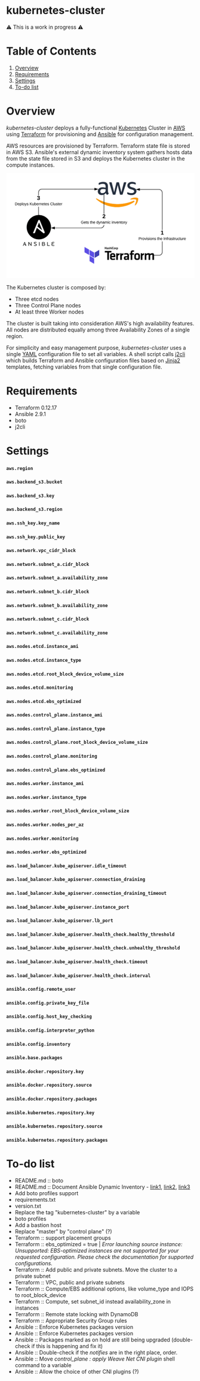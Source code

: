 # kubernetes-cluster

:warning: This is a work in progress :warning:

# Table of Contents
1. [Overview](#Overview)
2. [Requirements](#Requirements)
3. [Settings](#Settings)
4. [To-do list](#to-do-list)

# Overview

_kubernetes-cluster_ deploys a fully-functional [Kubernetes](https://kubernetes.io/) Cluster in [AWS](https://aws.amazon.com/) using [Terraform](https://www.terraform.io) for provisioning and [Ansible](https://www.ansible.com) for configuration management.

AWS resources are provisioned by Terraform. Terraform state file is stored in AWS S3. Ansible's external dynamic inventory system gathers hosts data from the state file stored in S3 and deploys the Kubernetes cluster in the compute instances.

![alt text](images/terraform_aws_ansible_flow.png "Logo Title Text 1")

The Kubernetes cluster is composed by:
- Three etcd nodes
- Three Control Plane nodes
- At least three Worker nodes

The cluster is built taking into consideration AWS's high availability features. All nodes are distributed equally among three Availability Zones of a single region.

For simplicity and easy management purpose, _kubernetes-cluster_ uses a single [YAML](https://yaml.org/) configuration file to set all variables. A shell script calls [j2cli](https://github.com/kolypto/j2cli) which builds Terraform and Ansible configuration files based on [Jinja2](https://jinja.palletsprojects.com/) templates, fetching variables from that single configuration file.

# Requirements
- Terraform 0.12.17
- Ansible 2.9.1
- boto
- j2cli

# Settings

#### `aws.region`

#### `aws.backend_s3.bucket`

#### `aws.backend_s3.key`

#### `aws.backend_s3.region`

#### `aws.ssh_key.key_name`

#### `aws.ssh_key.public_key`

#### `aws.network.vpc_cidr_block`

#### `aws.network.subnet_a.cidr_block`

#### `aws.network.subnet_a.availability_zone`

#### `aws.network.subnet_b.cidr_block`

#### `aws.network.subnet_b.availability_zone`

#### `aws.network.subnet_c.cidr_block`

#### `aws.network.subnet_c.availability_zone`

#### `aws.nodes.etcd.instance_ami`

#### `aws.nodes.etcd.instance_type`

#### `aws.nodes.etcd.root_block_device_volume_size`

#### `aws.nodes.etcd.monitoring`

#### `aws.nodes.etcd.ebs_optimized`

#### `aws.nodes.control_plane.instance_ami`

#### `aws.nodes.control_plane.instance_type`

#### `aws.nodes.control_plane.root_block_device_volume_size`

#### `aws.nodes.control_plane.monitoring`

#### `aws.nodes.control_plane.ebs_optimized`

#### `aws.nodes.worker.instance_ami`

#### `aws.nodes.worker.instance_type`

#### `aws.nodes.worker.root_block_device_volume_size`

#### `aws.nodes.worker.nodes_per_az`

#### `aws.nodes.worker.monitoring`

#### `aws.nodes.worker.ebs_optimized`

#### `aws.load_balancer.kube_apiserver.idle_timeout`

#### `aws.load_balancer.kube_apiserver.connection_draining`

#### `aws.load_balancer.kube_apiserver.connection_draining_timeout`

#### `aws.load_balancer.kube_apiserver.instance_port`

#### `aws.load_balancer.kube_apiserver.lb_port`

#### `aws.load_balancer.kube_apiserver.health_check.healthy_threshold`

#### `aws.load_balancer.kube_apiserver.health_check.unhealthy_threshold`

#### `aws.load_balancer.kube_apiserver.health_check.timeout`

#### `aws.load_balancer.kube_apiserver.health_check.interval`


#### `ansible.config.remote_user`

#### `ansible.config.private_key_file`

#### `ansible.config.host_key_checking`

#### `ansible.config.interpreter_python`

#### `ansible.config.inventory`

#### `ansible.base.packages`

#### `ansible.docker.repository.key`

#### `ansible.docker.repository.source`

#### `ansible.docker.repository.packages`

#### `ansible.kubernetes.repository.key`

#### `ansible.kubernetes.repository.source`

#### `ansible.kubernetes.repository.packages`

# To-do list
- README.md :: boto
- README.md :: Document Ansible Dynamic Inventory - [link1](https://docs.ansible.com/ansible/latest/user_guide/intro_dynamic_inventory.html), [link2](https://raw.githubusercontent.com/ansible/ansible/devel/contrib/inventory/ec2.py), [link3](https://raw.githubusercontent.com/ansible/ansible/devel/contrib/inventory/ec2.ini)
- Add boto profiles support
- requirements.txt
- version.txt
- Replace the tag "kubernetes-cluster" by a variable
- boto profiles
- Add a bastion host
- Replace "master" by "control plane" (?)
- Terraform :: support placement groups
- Terraform :: ebs_optimized = true | _Error launching source instance: Unsupported: EBS-optimized instances are not supported for your requested configuration. Please check the documentation for supported configurations._
- Terraform :: Add public and private subnets. Move the cluster to a private subnet
- Terraform :: VPC, public and private subnets
- Terraform :: Compute/EBS additional options, like volume_type and IOPS to root_block_device
- Terraform :: Compute, set subnet_id instead availability_zone in instances
- Terraform :: Remote state locking with DynamoDB
- Terraform :: Appropriate Security Group rules
- Ansible :: Enforce Kubernetes packages version
- Ansible :: Enforce Kubernetes packages version
- Ansible :: Packages marked as on hold are still being upgraded (double-check if this is happening and fix it)
- Ansible :: Double-check if the _notifies_ are in the right place, order.
- Ansible :: Move _control_plane : apply Weave Net CNI plugin_ shell command to a variable
- Ansible :: Allow the choice of other CNI plugins (?)
